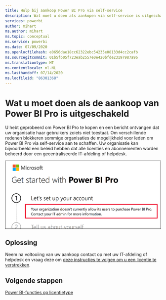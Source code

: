 ```yaml
---
title: Hulp bij aankoop Power BI Pro via self-service
description: Wat moet u doen als aankopen via self-service is uitgeschakeld. Kan geen Power BI Pro aanschaffen voor de Power BI-service.
services: powerbi
author: mihart
ms.author: mihart
ms.topic: conceptual
ms.service: powerbi
ms.date: 07/09/2020
ms.openlocfilehash: e0656dae18cc62322ebc54235e08133d4cc2cafb
ms.sourcegitcommit: 01b5fb05f723eab2557e0e420bfde23197987a96
ms.translationtype: HT
ms.contentlocale: nl-NL
ms.lasthandoff: 07/14/2020
ms.locfileid: "86301368"
---
```

# <a name="what-to-do-if-purchasing-power-bi-pro-is-disabled"></a>Wat u moet doen als de aankoop van Power BI Pro is uitgeschakeld

U hebt geprobeerd om Power BI Pro te kopen en een bericht ontvangen dat uw organisatie haar gebruikers zoiets niet toestaat. Om verschillende redenen blokkeren sommige organisaties de mogelijkheid voor leden om Power BI Pro via self-service aan te schaffen.  Uw organisatie kan bijvoorbeeld een beleid hebben dat alle licenties en abonnementen worden beheerd door een gecentraliseerde IT-afdeling of helpdesk. 

![schermopname van een foutbericht na selectie van Uw account instellen](media/service-self-service-purchase-help/power-bi-error.png)

## <a name="solution"></a>Oplossing
Neem na voltooiing van uw aankoop contact op met uw IT-afdeling of helpdesk en vraag deze om [deze instructies te volgen om u een licentie te verstrekken](../admin/service-admin-manage-licenses.md).

## <a name="next-steps"></a>Volgende stappen
[Power BI-functies op licentietype](service-features-license-type.md)